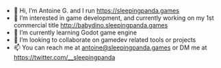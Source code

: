 - 👋 Hi, I’m Antoine G. and I run https://sleepingpanda.games
- 👀 I’m interested in game development, and currently working on my 1st commercial title http://babydino.sleepingpanda.games
- 🌱 I’m currently learning Godot game engine
- 💞️ I’m looking to collaborate on gamedev related tools or projects
- 📫 You can reach me at antoine@sleepingpanda.games or DM me at https://twitter.com/__sleepingpanda

<!---
sleepingpandagames/sleepingpandagames is a ✨ special ✨ repository because its `README.md` (this file) appears on your GitHub profile.
You can click the Preview link to take a look at your changes.
--->
